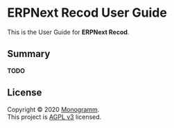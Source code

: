 # **ERPNext Recod** User Guide

This is the User Guide for **ERPNext Recod**.

## Summary

**TODO**

## License

Copyright © 2020 [Monogramm](https://github.com/Monogramm).<br />
This project is [AGPL v3](https://opensource.org/licenses/AGPL-3.0) licensed.
